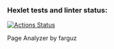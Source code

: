 ### Hexlet tests and linter status:
[![Actions Status](https://github.com/farguz/python-project-83/actions/workflows/hexlet-check.yml/badge.svg)](https://github.com/farguz/python-project-83/actions)

Page Analyzer by farguz
